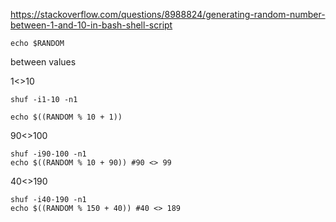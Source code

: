 https://stackoverflow.com/questions/8988824/generating-random-number-between-1-and-10-in-bash-shell-script

```
echo $RANDOM
```


between values

1<>10
```
shuf -i1-10 -n1

echo $((RANDOM % 10 + 1))
```
90<>100
```
shuf -i90-100 -n1
echo $((RANDOM % 10 + 90)) #90 <> 99
```

40<>190
```
shuf -i40-190 -n1
echo $((RANDOM % 150 + 40)) #40 <> 189
```
